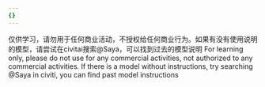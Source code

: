 ```yaml
---
{}
---
```

仅供学习，请勿用于任何商业活动，不授权给任何商业行为。如果有没有使用说明的模型，请尝试在civitai搜索@Saya，可以找到过去的模型说明
For learning only, please do not use for any commercial activities, not authorized to any commercial activities. If there is a model without instructions, try searching @Saya in civiti, you can find past model instructions